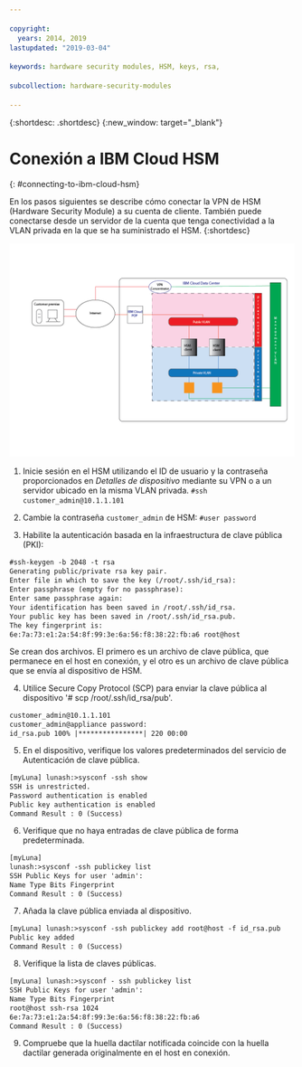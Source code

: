 ```yaml
---

copyright:
  years: 2014, 2019
lastupdated: "2019-03-04"

keywords: hardware security modules, HSM, keys, rsa,

subcollection: hardware-security-modules

---
```


{:shortdesc: .shortdesc}
{:new_window: target="_blank"}

# Conexión a IBM Cloud HSM
{: #connecting-to-ibm-cloud-hsm}

En los pasos siguientes se describe cómo conectar la VPN de HSM (Hardware Security Module) a su cuenta de cliente. También puede conectarse desde un servidor de la cuenta que tenga conectividad a la VLAN privada en la que se ha suministrado el HSM.
{:shortdesc}

![Arquitectura de una red con el HSM](/images/Connecting_to_HSM-01.png "Arquitectura de HSM")

1. Inicie sesión en el HSM utilizando el ID de usuario y la contraseña proporcionados en *Detalles de dispositivo* mediante su VPN o a un servidor ubicado en la misma VLAN privada.
`#ssh customer_admin@10.1.1.101`

2. Cambie la contraseña `customer_admin` de HSM:
`#user password`

3. Habilite la autenticación basada en la infraestructura de clave pública (PKI):
```
#ssh-keygen -b 2048 -t rsa
Generating public/private rsa key pair.
Enter file in which to save the key (/root/.ssh/id_rsa):
Enter passphrase (empty for no passphrase):
Enter same passphrase again:
Your identification has been saved in /root/.ssh/id_rsa.
Your public key has been saved in /root/.ssh/id_rsa.pub.
The key fingerprint is:
6e:7a:73:e1:2a:54:8f:99:3e:6a:56:f8:38:22:fb:a6 root@host
```
Se crean dos archivos. El primero es un archivo de clave pública, que permanece en el host en conexión, y el otro es un archivo de clave pública que se envía al dispositivo de HSM.

4. Utilice Secure Copy Protocol (SCP) para enviar la clave pública al dispositivo '# scp /root/.ssh/id_rsa/pub'.
```
customer_admin@10.1.1.101
customer_admin@appliance password:
id_rsa.pub 100% |****************| 220 00:00
```
5. En el dispositivo, verifique los valores predeterminados del servicio de Autenticación de clave pública.
```
[myLuna] lunash:>sysconf -ssh show
SSH is unrestricted.
Password authentication is enabled
Public key authentication is enabled
Command Result : 0 (Success)
```

6. Verifique que no haya entradas de clave pública de forma predeterminada.
```
[myLuna]
lunash:>sysconf -ssh publickey list
SSH Public Keys for user 'admin':
Name Type Bits Fingerprint
Command Result : 0 (Success)
```
7. Añada la clave pública enviada al dispositivo.
```
[myLuna] lunash:>sysconf -ssh publickey add root@host -f id_rsa.pub
Public key added
Command Result : 0 (Success)
```
8. Verifique la lista de claves públicas.
```
[myLuna] lunash:>sysconf - ssh publickey list
SSH Public Keys for user 'admin':
Name Type Bits Fingerprint
root@host ssh-rsa 1024
6e:7a:73:e1:2a:54:8f:99:3e:6a:56:f8:38:22:fb:a6
Command Result : 0 (Success)
```
9. Compruebe que la huella dactilar notificada coincide con la huella dactilar generada originalmente en el host en conexión.

